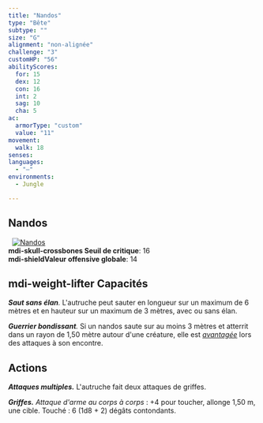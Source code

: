 ```yaml
---
title: "Nandos"
type: "Bête"
subtype: ""
size: "G"
alignment: "non-alignée"
challenge: "3"
customHP: "56"
abilityScores:
  for: 15
  dex: 12
  con: 16
  int: 2
  sag: 10
  cha: 5
ac:
  armorType: "custom"
  value: "11"
movement:
  walk: 18
senses:
languages:
  - "—"
environments:
  - Jungle

---
```

## Nandos
&nbsp;
[![Nandos](https://www.douaratil.fr/illustrations/bete/nandosm.png)](https://www.douaratil.fr/illustrations/humanoide/nandos.jpg)  
**<v-icon>mdi-skull-crossbones</v-icon> Seuil de critique**: 16             
**<v-icon>mdi-shield</v-icon>Valeur offensive globale**: 14       
## <v-icon>mdi-weight-lifter</v-icon> Capacités
_**Saut sans élan**._ L'autruche peut sauter en longueur sur un maximum de 6 mètres et en hauteur sur un maximum de 3 mètres, avec ou sans élan.

_**Guerrier bondissant**._ Si un nandos saute sur au moins 3 mètres et atterrit dans un rayon de 1,50 mètre autour d'une créature, elle est [_avantagée_](/utiliser-les-caracteristiques/#avantage-et-desavantage) lors des attaques à son encontre.



## Actions
_**Attaques multiples.**_ L'autruche fait deux attaques de griffes.

_**Griffes.**_ _Attaque d'arme au corps à corps_ : +4 pour toucher, allonge 1,50 m, une cible.
Touché : 6 (1d8 + 2) dégâts contondants.
